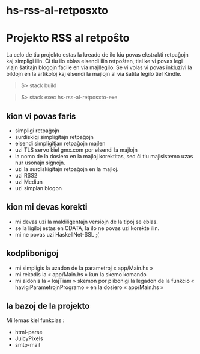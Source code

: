 # hs-rss-al-retposxto

# Projekto RSS al retpoŝto

La celo de tiu projekto estas la kreado de ilo kiu povas ekstrakti retpaĝojn kaj simpligi ilin.
Ĉi tiu ilo eblas elsendi ilin retpoŝten, tiel ke vi povas legi viajn ŝatitajn blogojn facile en via majllegilo. 
Se vi volas vi povas inkluzivi la bildojn en la artikoloj kaj elsendi la majlojn al via ŝatita legilo tiel Kindle.

> $> stack build

> $> stack exec hs-rss-al-retposxto-exe

## kion vi povas faris 

- simpligi retpaĝojn
- surdiskigi simpligitajn retpaĝojn
- elsendi simpligitjan retpaĝojn majlen
- uzi TLS servo kiel gmx.com por elsendi la majlojn
- la nomo de la dosiero en la majloj korektitas, sed ĉi tiu majlsistemo uzas nur usonajn signojn.
- uzi la surdiskigitajn retpaĝojn en la majloj.
- uzi RSS2
- uzi Mediun
- uzi simplan blogon 

## kion mi devas korekti

- mi devas uzi la maldiligentajn versiojn de la tipoj se eblas. 
- se la ligiloj estas en CDATA, la ilo ne povas uzi korekte ilin.
- mi ne povas uzi HaskellNet-SSL ;( 

## kodplibonigoj

- mi simpligis la uzadon de la parametroj « app/Main.hs »
- mi rekodis la « app/Main.hs » kun la skemo komando
- mi aldonis la « kajTiam » skemon por plibonigi la legadon de la funkcio « havigiParametrojnProgramo » en la dosiero « app/Main.hs »

## la bazoj de la projekto

Mi lernas kiel funkcias : 

- html-parse
- JuicyPixels
- smtp-mail
